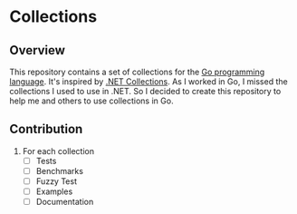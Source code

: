 # Collections

## Overview 

This repository contains a set of collections for the [Go programming language](https://golang.org/).
It's inspired by [.NET Collections](https://docs.microsoft.com/en-us/dotnet/api/system.collections.generic). As I worked 
in Go, I missed the collections I used to use in .NET. So I decided to create this repository to help me and others to 
use collections in Go.

## Contribution

1. For each collection
   - [ ] Tests
   - [ ] Benchmarks
   - [ ] Fuzzy Test
   - [ ] Examples
   - [ ] Documentation
